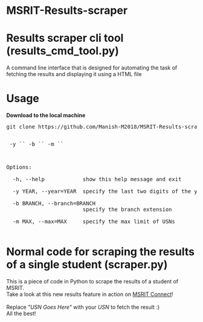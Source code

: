 # MSRIT-Results-scraper

# Results scraper cli tool (results_cmd_tool.py)

A command line interface that is designed for automating the task of fetching the results and displaying it using a HTML file<br>

# Usage

<b>Download to the local machine</b> <br>
<pre>
git clone https://github.com/Manish-M2018/MSRIT-Results-scraper.git
</pre>

<pre> 
 -y `<year(yy)>` -b `<branch extension(XX)>` -m `<max range of USN>` 
</pre>  
 
<br>

<pre>
Options:<br>
  -h, --help            show this help message and exit  <br>
  -y YEAR, --year=YEAR  specify the last two digits of the year <br>
  -b BRANCH, --branch=BRANCH
                        specify the branch extension  <br>
  -m MAX, --max=MAX     specify the max limit of USNs <br>
</pre>


# Normal code for scraping the results of a single student (scraper.py)
This is a piece of code in Python to scrape the results of a student of MSRIT.<br>
Take a look at this new results feature in action on [MSRIT Connect](https://play.google.com/store/apps/details?id=msrit.msritconnect.com.msritconnect&hl=en)!<br>
<br>
Replace <i>"USN Goes Here"</i> with your <i>USN</i> to fetch the result :) <br>
All the best!
